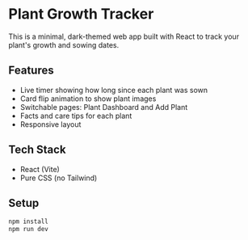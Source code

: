 # Plant Growth Tracker

This is a minimal, dark-themed web app built with React to track your plant's growth and sowing dates.

## Features
- Live timer showing how long since each plant was sown
- Card flip animation to show plant images
- Switchable pages: Plant Dashboard and Add Plant
- Facts and care tips for each plant
- Responsive layout

## Tech Stack
- React (Vite)
- Pure CSS (no Tailwind)

## Setup
```bash
npm install
npm run dev

